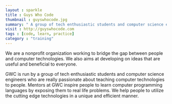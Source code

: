 ```yaml
---
layout : sparkle
title : Guys Who Code
thumbnail : guyswhocode.jpg
summary: " A group of tech enthusiastic students and computer science engineers who are really passionate about teaching computer technologies to people."
visit : http://guyswhocode.com
tags : [code, learn, practice]
category : "training"
---
```


We are a nonprofit organization working to bridge the gap between people and computer technologies. We also aims at developing on ideas that are useful and beneficial to everyone.

GWC is run by a group of tech enthusiastic students and computer science engineers who are really passionate about teaching computer technologies to people. Mentors at GWC inspire people to learn computer programming languages by exposing them to real life problems. We help people to utilize the cutting edge technologies in a unique and efficient manner.
